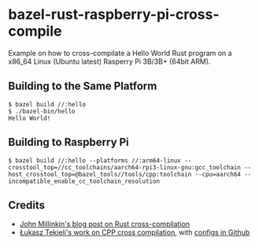 # bazel-rust-raspberry-pi-cross-compile
Example on how to cross-compilate a Hello World Rust program on a x86_64 Linux (Ubuntu latest) Rasperry Pi 3B/3B+ (64bit ARM).

## Building to the Same Platform

```shell
$ bazel build //:hello
$ ./bazel-bin/hello
Hello World!
```

## Building to Raspberry Pi

```shell
$ bazel build //:hello --platforms //:arm64-linux --crosstool_top=//cc_toolchains/aarch64-rpi3-linux-gnu:gcc_toolchain --host_crosstool_top=@bazel_tools//tools/cpp:toolchain --cpu=aarch64 --incompatible_enable_cc_toolchain_resolution
```

## Credits

* [John Millinkin's blog post on Rust cross-compilation](https://john-millikin.com/notes-on-cross-compiling-rust#bazel)
* [Łukasz Tekieli's work on CPP cross compilation](https://ltekieli.com/cross-compiling-with-bazel/), with [configs in Github](https://github.com/ltekieli/bazel_cross_compile)
